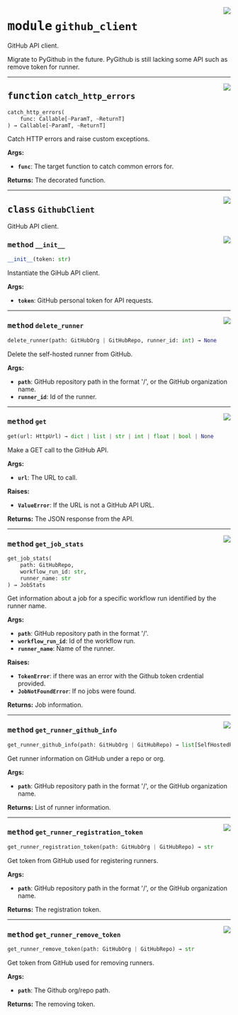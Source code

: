 <!-- markdownlint-disable -->

<a href="../src/github_runner_manager/github_client.py#L0"><img align="right" style="float:right;" src="https://img.shields.io/badge/-source-cccccc?style=flat-square"></a>

# <kbd>module</kbd> `github_client`
GitHub API client. 

Migrate to PyGithub in the future. PyGithub is still lacking some API such as remove token for runner. 


---

<a href="../src/github_runner_manager/github_client.py#L43"><img align="right" style="float:right;" src="https://img.shields.io/badge/-source-cccccc?style=flat-square"></a>

## <kbd>function</kbd> `catch_http_errors`

```python
catch_http_errors(
    func: Callable[~ParamT, ~ReturnT]
) → Callable[~ParamT, ~ReturnT]
```

Catch HTTP errors and raise custom exceptions. 



**Args:**
 
 - <b>`func`</b>:  The target function to catch common errors for. 



**Returns:**
 The decorated function. 


---

<a href="../src/github_runner_manager/github_client.py#L82"><img align="right" style="float:right;" src="https://img.shields.io/badge/-source-cccccc?style=flat-square"></a>

## <kbd>class</kbd> `GithubClient`
GitHub API client. 

<a href="../src/github_runner_manager/github_client.py#L85"><img align="right" style="float:right;" src="https://img.shields.io/badge/-source-cccccc?style=flat-square"></a>

### <kbd>method</kbd> `__init__`

```python
__init__(token: str)
```

Instantiate the GiHub API client. 



**Args:**
 
 - <b>`token`</b>:  GitHub personal token for API requests. 




---

<a href="../src/github_runner_manager/github_client.py#L187"><img align="right" style="float:right;" src="https://img.shields.io/badge/-source-cccccc?style=flat-square"></a>

### <kbd>method</kbd> `delete_runner`

```python
delete_runner(path: GitHubOrg | GitHubRepo, runner_id: int) → None
```

Delete the self-hosted runner from GitHub. 



**Args:**
 
 - <b>`path`</b>:  GitHub repository path in the format '<owner>/<repo>', or the GitHub organization  name. 
 - <b>`runner_id`</b>:  Id of the runner. 

---

<a href="../src/github_runner_manager/github_client.py#L267"><img align="right" style="float:right;" src="https://img.shields.io/badge/-source-cccccc?style=flat-square"></a>

### <kbd>method</kbd> `get`

```python
get(url: HttpUrl) → dict | list | str | int | float | bool | None
```

Make a GET call to the GitHub API. 



**Args:**
 
 - <b>`url`</b>:  The URL to call. 



**Raises:**
 
 - <b>`ValueError`</b>:  If the URL is not a GitHub API URL. 



**Returns:**
 The JSON response from the API. 

---

<a href="../src/github_runner_manager/github_client.py#L208"><img align="right" style="float:right;" src="https://img.shields.io/badge/-source-cccccc?style=flat-square"></a>

### <kbd>method</kbd> `get_job_stats`

```python
get_job_stats(
    path: GitHubRepo,
    workflow_run_id: str,
    runner_name: str
) → JobStats
```

Get information about a job for a specific workflow run identified by the runner name. 



**Args:**
 
 - <b>`path`</b>:  GitHub repository path in the format '<owner>/<repo>'. 
 - <b>`workflow_run_id`</b>:  Id of the workflow run. 
 - <b>`runner_name`</b>:  Name of the runner. 



**Raises:**
 
 - <b>`TokenError`</b>:  if there was an error with the Github token crdential provided. 
 - <b>`JobNotFoundError`</b>:  If no jobs were found. 



**Returns:**
 Job information. 

---

<a href="../src/github_runner_manager/github_client.py#L94"><img align="right" style="float:right;" src="https://img.shields.io/badge/-source-cccccc?style=flat-square"></a>

### <kbd>method</kbd> `get_runner_github_info`

```python
get_runner_github_info(path: GitHubOrg | GitHubRepo) → list[SelfHostedRunner]
```

Get runner information on GitHub under a repo or org. 



**Args:**
 
 - <b>`path`</b>:  GitHub repository path in the format '<owner>/<repo>', or the GitHub organization  name. 



**Returns:**
 List of runner information. 

---

<a href="../src/github_runner_manager/github_client.py#L164"><img align="right" style="float:right;" src="https://img.shields.io/badge/-source-cccccc?style=flat-square"></a>

### <kbd>method</kbd> `get_runner_registration_token`

```python
get_runner_registration_token(path: GitHubOrg | GitHubRepo) → str
```

Get token from GitHub used for registering runners. 



**Args:**
 
 - <b>`path`</b>:  GitHub repository path in the format '<owner>/<repo>', or the GitHub organization  name. 



**Returns:**
 The registration token. 

---

<a href="../src/github_runner_manager/github_client.py#L142"><img align="right" style="float:right;" src="https://img.shields.io/badge/-source-cccccc?style=flat-square"></a>

### <kbd>method</kbd> `get_runner_remove_token`

```python
get_runner_remove_token(path: GitHubOrg | GitHubRepo) → str
```

Get token from GitHub used for removing runners. 



**Args:**
 
 - <b>`path`</b>:  The Github org/repo path. 



**Returns:**
 The removing token. 


